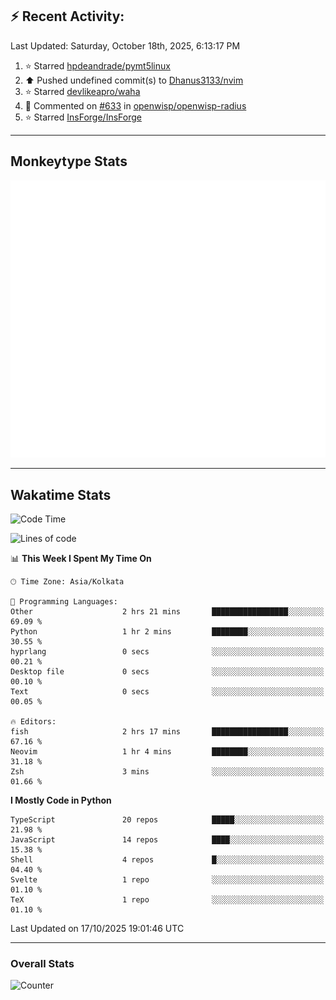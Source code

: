 ## :zap: Recent Activity:
<!--RECENT_ACTIVITY:last_update-->
Last Updated: Saturday, October 18th, 2025, 6:13:17 PM
<!--RECENT_ACTIVITY:last_update_end-->
<!--RECENT_ACTIVITY:start-->
1. ⭐ Starred [hpdeandrade/pymt5linux](https://github.com/hpdeandrade/pymt5linux)<br>
2. ⬆️ Pushed undefined commit(s) to [Dhanus3133/nvim](https://github.com/Dhanus3133/nvim)<br>
3. ⭐ Starred [devlikeapro/waha](https://github.com/devlikeapro/waha)<br>
4. 💬 Commented on [#633](https://github.com/openwisp/openwisp-radius/issues/633#issuecomment-3381398878) in [openwisp/openwisp-radius](https://github.com/openwisp/openwisp-radius)<br>
5. ⭐ Starred [InsForge/InsForge](https://github.com/InsForge/InsForge)<br>
<!--RECENT_ACTIVITY:end-->

---

## Monkeytype Stats
<a href="https://monkeytype.com/profile/dhanus">
  <img src="https://raw.githubusercontent.com/Dhanus3133/Dhanus3133/monkeytype/monkeytype-lb.svg" alt="Monkeytype Profile" />
</a>

---

## Wakatime Stats
<!--START_SECTION:waka-->
![Code Time](http://img.shields.io/badge/Code%20Time-3%2C125%20hrs%208%20mins-blue)

![Lines of code](https://img.shields.io/badge/From%20Hello%20World%20I%27ve%20Written-5.0%20million%20lines%20of%20code-blue)

📊 **This Week I Spent My Time On** 

```text
🕑︎ Time Zone: Asia/Kolkata

💬 Programming Languages: 
Other                    2 hrs 21 mins       █████████████████░░░░░░░░   69.09 % 
Python                   1 hr 2 mins         ████████░░░░░░░░░░░░░░░░░   30.55 % 
hyprlang                 0 secs              ░░░░░░░░░░░░░░░░░░░░░░░░░   00.21 % 
Desktop file             0 secs              ░░░░░░░░░░░░░░░░░░░░░░░░░   00.10 % 
Text                     0 secs              ░░░░░░░░░░░░░░░░░░░░░░░░░   00.05 % 

🔥 Editors: 
fish                     2 hrs 17 mins       █████████████████░░░░░░░░   67.16 % 
Neovim                   1 hr 4 mins         ████████░░░░░░░░░░░░░░░░░   31.18 % 
Zsh                      3 mins              ░░░░░░░░░░░░░░░░░░░░░░░░░   01.66 % 
```

**I Mostly Code in Python** 

```text
TypeScript               20 repos            █████░░░░░░░░░░░░░░░░░░░░   21.98 % 
JavaScript               14 repos            ████░░░░░░░░░░░░░░░░░░░░░   15.38 % 
Shell                    4 repos             █░░░░░░░░░░░░░░░░░░░░░░░░   04.40 % 
Svelte                   1 repo              ░░░░░░░░░░░░░░░░░░░░░░░░░   01.10 % 
TeX                      1 repo              ░░░░░░░░░░░░░░░░░░░░░░░░░   01.10 % 
```




 Last Updated on 17/10/2025 19:01:46 UTC
<!--END_SECTION:waka-->
---

### Overall Stats

<img src="https://moe-counter.glitch.me/get/@Dhanus3133?theme=asoul" alt="Counter" />

